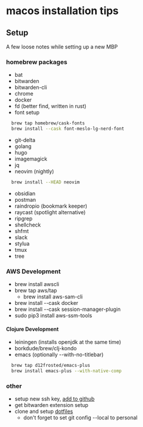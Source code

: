 # macos installation tips

## Setup

A few loose notes while setting up a new MBP

### homebrew packages

- bat
- bitwarden
- bitwarden-cli
- chrome
- docker
- fd (better find, written in rust)
- font setup
```sh
  brew tap homebrew/cask-fonts
  brew install --cask font-meslo-lg-nerd-font
```
- git-delta
- golang
- hugo
- imagemagick
- jq
- neovim (nightly)
```sh
  brew install --HEAD neovim
```
- obsidian
- postman
- raindropio (bookmark keeper)
- raycast (spotlight alternative)
- ripgrep
- shellcheck
- shfmt
- slack
- stylua
- tmux
- tree

### AWS Development

- brew install awscli
- brew tap aws/tap
  - brew install aws-sam-cli
- brew install --cask docker
- brew install --cask session-manager-plugin
- sudo pip3 install aws-ssm-tools

#### Clojure Development

- leiningen (installs openjdk at the same time)
- borkdude/brew/clj-kondo
- emacs (optionally --with-no-titlebar)
```sh
  brew tap d12frosted/emacs-plus
  brew install emacs-plus --with-native-comp
```

### other

- setup new ssh key, [add to github](https://github.com/settings/keys)
- get bitwarden extension setup
- clone and setup [dotfiles](https://github.com/andy2mrqz/.dotfiles)
  - don't forget to set git config --local to personal

